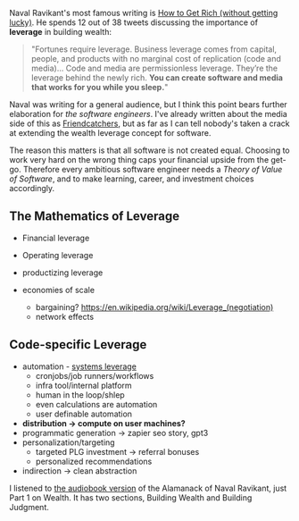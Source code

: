 Naval Ravikant's most famous writing is [How to Get Rich (without getting lucky)](https://twitter.com/naval/status/1002103360646823936?lang=en). He spends 12 out of 38 tweets discussing the importance of **leverage** in building wealth:

> "Fortunes require leverage. Business leverage comes from capital, people, and products with no marginal cost of replication (code and media)... Code and media are permissionless leverage. They’re the leverage behind the newly rich. **You can create software and media that works for you while you sleep.**"

Naval was writing for a general audience, but I think this point bears further elaboration for *the software engineers*. I've already written about the media side of this as [Friendcatchers](https://www.swyx.io/friendcatchers), but as far as I can tell nobody's taken a crack at extending the wealth leverage concept for software.

The reason this matters is that all software is not created equal. Choosing to work very hard on the wrong thing caps your financial upside from the get-go. Therefore every ambitious software engineer needs a *Theory of Value of Software*, and to make learning, career, and investment choices accordingly.

## The Mathematics of Leverage
- Financial leverage
- Operating leverage 

- productizing leverage
- economies of scale
	- bargaining? https://en.wikipedia.org/wiki/Leverage_(negotiation)
	- network effects

## Code-specific Leverage
- automation - [systems leverage](https://rockstarfinance.com/six-types-of-leverage)
	- cronjobs/job runners/workflows
	- infra tool/internal platform
	- human in the loop/shlep
	- even calculations are automation
	- user definable automation
- **distribution -> compute on user machines?**
- programmatic generation -> zapier seo story, gpt3
- personalization/targeting
	- targeted PLG investment -> referral bonuses
	- personalized recommendations
- indirection -> clean abstraction



I listened to [the audiobook version](https://www.navalmanack.com/audiobook) of the Alamanack of Naval Ravikant, just Part 1 on Wealth. It has two sections, Building Wealth and Building Judgment.
